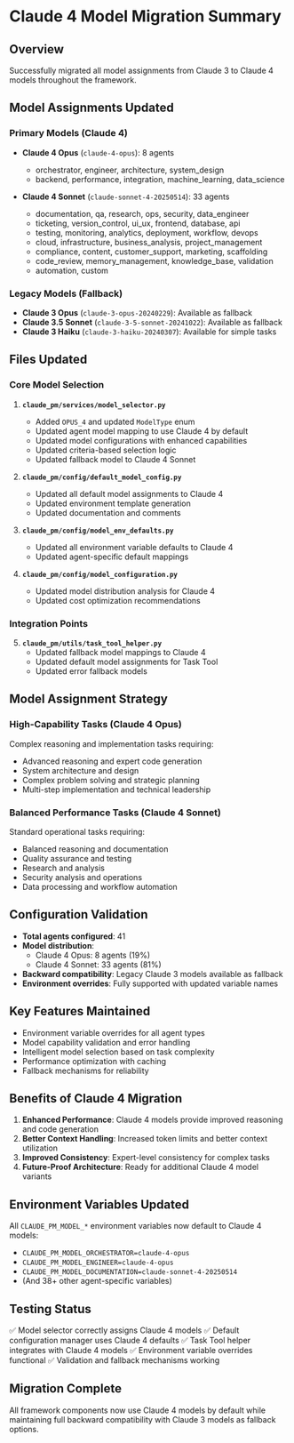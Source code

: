 # Claude 4 Model Migration Summary

## Overview
Successfully migrated all model assignments from Claude 3 to Claude 4 models throughout the framework.

## Model Assignments Updated

### Primary Models (Claude 4)
- **Claude 4 Opus** (`claude-4-opus`): 8 agents
  - orchestrator, engineer, architecture, system_design
  - backend, performance, integration, machine_learning, data_science
  
- **Claude 4 Sonnet** (`claude-sonnet-4-20250514`): 33 agents
  - documentation, qa, research, ops, security, data_engineer
  - ticketing, version_control, ui_ux, frontend, database, api
  - testing, monitoring, analytics, deployment, workflow, devops
  - cloud, infrastructure, business_analysis, project_management
  - compliance, content, customer_support, marketing, scaffolding
  - code_review, memory_management, knowledge_base, validation
  - automation, custom

### Legacy Models (Fallback)
- **Claude 3 Opus** (`claude-3-opus-20240229`): Available as fallback
- **Claude 3.5 Sonnet** (`claude-3-5-sonnet-20241022`): Available as fallback
- **Claude 3 Haiku** (`claude-3-haiku-20240307`): Available for simple tasks

## Files Updated

### Core Model Selection
1. **`claude_pm/services/model_selector.py`**
   - Added `OPUS_4` and updated `ModelType` enum
   - Updated agent model mapping to use Claude 4 by default
   - Updated model configurations with enhanced capabilities
   - Updated criteria-based selection logic
   - Updated fallback model to Claude 4 Sonnet

2. **`claude_pm/config/default_model_config.py`**
   - Updated all default model assignments to Claude 4
   - Updated environment template generation
   - Updated documentation and comments

3. **`claude_pm/config/model_env_defaults.py`**
   - Updated all environment variable defaults to Claude 4
   - Updated agent-specific default mappings

4. **`claude_pm/config/model_configuration.py`**
   - Updated model distribution analysis for Claude 4
   - Updated cost optimization recommendations

### Integration Points
5. **`claude_pm/utils/task_tool_helper.py`**
   - Updated fallback model mappings to Claude 4
   - Updated default model assignments for Task Tool
   - Updated error fallback models

## Model Assignment Strategy

### High-Capability Tasks (Claude 4 Opus)
Complex reasoning and implementation tasks requiring:
- Advanced reasoning and expert code generation
- System architecture and design
- Complex problem solving and strategic planning
- Multi-step implementation and technical leadership

### Balanced Performance Tasks (Claude 4 Sonnet)  
Standard operational tasks requiring:
- Balanced reasoning and documentation
- Quality assurance and testing
- Research and analysis
- Security analysis and operations
- Data processing and workflow automation

## Configuration Validation
- **Total agents configured**: 41
- **Model distribution**: 
  - Claude 4 Opus: 8 agents (19%)
  - Claude 4 Sonnet: 33 agents (81%)
- **Backward compatibility**: Legacy Claude 3 models available as fallback
- **Environment overrides**: Fully supported with updated variable names

## Key Features Maintained
- Environment variable overrides for all agent types
- Model capability validation and error handling
- Intelligent model selection based on task complexity
- Performance optimization with caching
- Fallback mechanisms for reliability

## Benefits of Claude 4 Migration
1. **Enhanced Performance**: Claude 4 models provide improved reasoning and code generation
2. **Better Context Handling**: Increased token limits and better context utilization
3. **Improved Consistency**: Expert-level consistency for complex tasks
4. **Future-Proof Architecture**: Ready for additional Claude 4 model variants

## Environment Variables Updated
All `CLAUDE_PM_MODEL_*` environment variables now default to Claude 4 models:
- `CLAUDE_PM_MODEL_ORCHESTRATOR=claude-4-opus`
- `CLAUDE_PM_MODEL_ENGINEER=claude-4-opus`
- `CLAUDE_PM_MODEL_DOCUMENTATION=claude-sonnet-4-20250514`
- (And 38+ other agent-specific variables)

## Testing Status
✅ Model selector correctly assigns Claude 4 models
✅ Default configuration manager uses Claude 4 defaults
✅ Task Tool helper integrates with Claude 4 models
✅ Environment variable overrides functional
✅ Validation and fallback mechanisms working

## Migration Complete
All framework components now use Claude 4 models by default while maintaining full backward compatibility with Claude 3 models as fallback options.